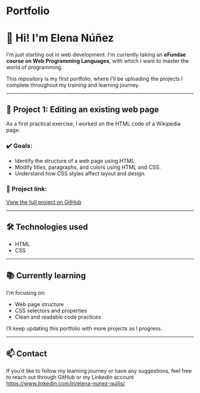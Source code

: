 # Portfolio

# 👋 Hi! I'm Elena Núñez

I'm just starting out in web development. I'm currently taking an **eFundae course on Web Programming Languages**, with which I want to master the world of programming.

This repository is my first portfolio, where I'll be uploading the projects I complete throughout my training and learning journey.

---

## 🧩 Project 1: Editing an existing web page

As a first practical exercise, I worked on the HTML code of a Wikipedia page.

### ✔️ Goals:
- Identify the structure of a web page using HTML.
- Modify titles, paragraphs, and colors using HTML and CSS.
- Understand how CSS styles affect layout and design.

### 🔗 Project link:
[View the full project on GitHub](https://github.com/elenanquilis/Portfolio.git)

---

## 🛠️ Technologies used

- HTML
- CSS

---

## 📚 Currently learning

I'm focusing on:
- Web page structure
- CSS selectors and properties
- Clean and readable code practices

I’ll keep updating this portfolio with more projects as I progress.

---

## 📫 Contact

If you’d like to follow my learning journey or have any suggestions, feel free to reach out through GitHub or my LinkedIn account https://www.linkedin.com/in/elena-nunez-quilis/.
